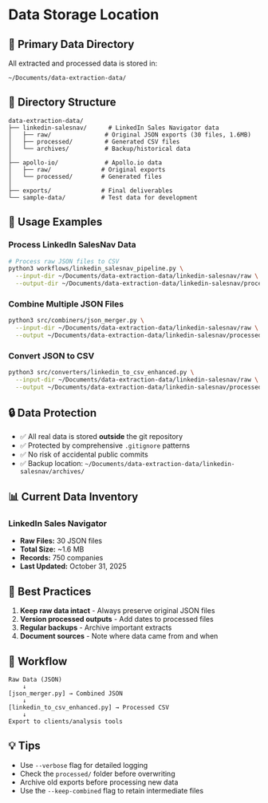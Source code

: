 # Data Storage Location

## 📍 Primary Data Directory

All extracted and processed data is stored in:

```
~/Documents/data-extraction-data/
```

## 📁 Directory Structure

```
data-extraction-data/
├── linkedin-salesnav/      # LinkedIn Sales Navigator data
│   ├── raw/               # Original JSON exports (30 files, 1.6MB)
│   ├── processed/         # Generated CSV files
│   └── archives/          # Backup/historical data
│
├── apollo-io/             # Apollo.io data
│   ├── raw/              # Original exports
│   └── processed/        # Generated files
│
├── exports/              # Final deliverables
└── sample-data/          # Test data for development
```

## 🚀 Usage Examples

### Process LinkedIn SalesNav Data

```bash
# Process raw JSON files to CSV
python3 workflows/linkedin_salesnav_pipeline.py \
  --input-dir ~/Documents/data-extraction-data/linkedin-salesnav/raw \
  --output-dir ~/Documents/data-extraction-data/linkedin-salesnav/processed
```

### Combine Multiple JSON Files

```bash
python3 src/combiners/json_merger.py \
  --input-dir ~/Documents/data-extraction-data/linkedin-salesnav/raw \
  --output ~/Documents/data-extraction-data/linkedin-salesnav/processed/combined.json
```

### Convert JSON to CSV

```bash
python3 src/converters/linkedin_to_csv_enhanced.py \
  --input-dir ~/Documents/data-extraction-data/linkedin-salesnav/raw \
  --output ~/Documents/data-extraction-data/linkedin-salesnav/processed/companies.csv
```

## 🔒 Data Protection

- ✅ All real data is stored **outside** the git repository
- ✅ Protected by comprehensive `.gitignore` patterns
- ✅ No risk of accidental public commits
- ✅ Backup location: `~/Documents/data-extraction-data/linkedin-salesnav/archives/`

## 📊 Current Data Inventory

### LinkedIn Sales Navigator

- **Raw Files:** 30 JSON files
- **Total Size:** ~1.6 MB
- **Records:** 750 companies
- **Last Updated:** October 31, 2025

## 📝 Best Practices

1. **Keep raw data intact** - Always preserve original JSON files
2. **Version processed outputs** - Add dates to processed files
3. **Regular backups** - Archive important extracts
4. **Document sources** - Note where data came from and when

## 🔄 Workflow

```
Raw Data (JSON)
    ↓
[json_merger.py] → Combined JSON
    ↓
[linkedin_to_csv_enhanced.py] → Processed CSV
    ↓
Export to clients/analysis tools
```

## 💡 Tips

- Use `--verbose` flag for detailed logging
- Check the `processed/` folder before overwriting
- Archive old exports before processing new data
- Use the `--keep-combined` flag to retain intermediate files

